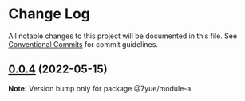 # Change Log

All notable changes to this project will be documented in this file.
See [Conventional Commits](https://conventionalcommits.org) for commit guidelines.

## [0.0.4](https://github.com/m7yue/monorepo/compare/v0.0.3...v0.0.4) (2022-05-15)

**Note:** Version bump only for package @7yue/module-a

